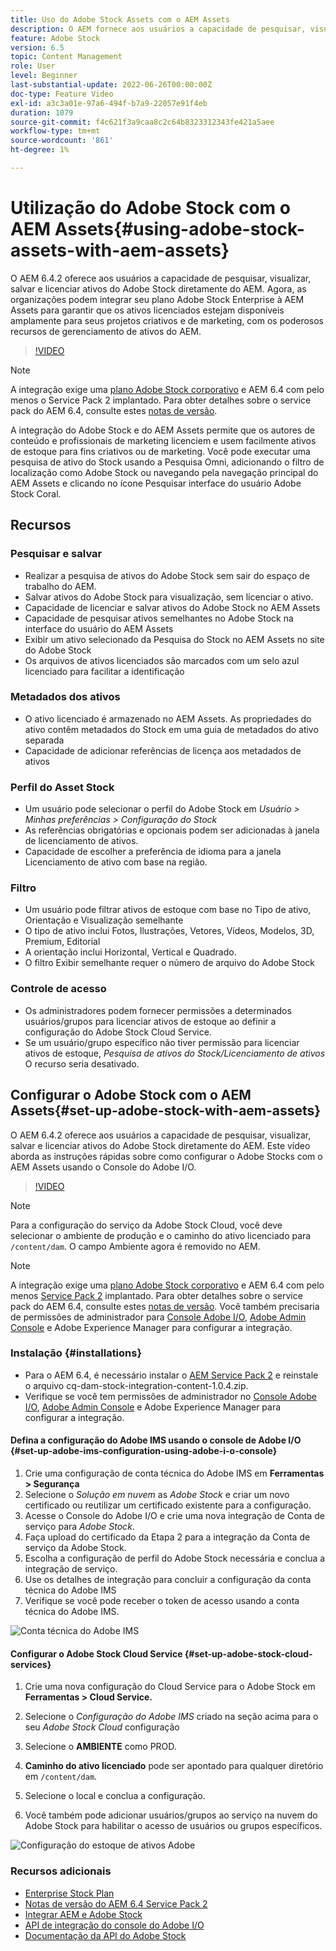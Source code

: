 ```yaml
---
title: Uso do Adobe Stock Assets com o AEM Assets
description: O AEM fornece aos usuários a capacidade de pesquisar, visualizar, salvar e licenciar ativos do Adobe Stock diretamente do AEM. Agora, as organizações podem integrar seu plano Adobe Stock Enterprise à AEM Assets para garantir que os ativos licenciados estejam disponíveis amplamente para seus projetos criativos e de marketing, com os poderosos recursos de gerenciamento de ativos do AEM.
feature: Adobe Stock
version: 6.5
topic: Content Management
role: User
level: Beginner
last-substantial-update: 2022-06-26T00:00:00Z
doc-type: Feature Video
exl-id: a3c3a01e-97a6-494f-b7a9-22057e91f4eb
duration: 1079
source-git-commit: f4c621f3a9caa8c2c64b8323312343fe421a5aee
workflow-type: tm+mt
source-wordcount: '861'
ht-degree: 1%

---
```


# Utilização do Adobe Stock com o AEM Assets{#using-adobe-stock-assets-with-aem-assets}

O AEM 6.4.2 oferece aos usuários a capacidade de pesquisar, visualizar, salvar e licenciar ativos do Adobe Stock diretamente do AEM. Agora, as organizações podem integrar seu plano Adobe Stock Enterprise à AEM Assets para garantir que os ativos licenciados estejam disponíveis amplamente para seus projetos criativos e de marketing, com os poderosos recursos de gerenciamento de ativos do AEM.

>[!VIDEO](https://video.tv.adobe.com/v/24678?quality=12&learn=on)

>[!NOTE]
>
>A integração exige uma [plano Adobe Stock corporativo](https://landing.adobe.com/en/na/products/creative-cloud/ctir-4625-stock-for-enterprise/index.html) e AEM 6.4 com pelo menos o Service Pack 2 implantado. Para obter detalhes sobre o service pack do AEM 6.4, consulte estes [notas de versão](https://helpx.adobe.com/br/experience-manager/6-4/release-notes/sp-release-notes.html).

A integração do Adobe Stock e do AEM Assets permite que os autores de conteúdo e profissionais de marketing licenciem e usem facilmente ativos de estoque para fins criativos ou de marketing. Você pode executar uma pesquisa de ativo do Stock usando a Pesquisa Omni, adicionando o filtro de localização como Adobe Stock ou navegando pela navegação principal do AEM Assets e clicando no ícone Pesquisar interface do usuário Adobe Stock Coral.

## Recursos

### Pesquisar e salvar

* Realizar a pesquisa de ativos do Adobe Stock sem sair do espaço de trabalho do AEM.
* Salvar ativos do Adobe Stock para visualização, sem licenciar o ativo.
* Capacidade de licenciar e salvar ativos do Adobe Stock no AEM Assets
* Capacidade de pesquisar ativos semelhantes no Adobe Stock na interface do usuário do AEM Assets
* Exibir um ativo selecionado da Pesquisa do Stock no AEM Assets no site do Adobe Stock
* Os arquivos de ativos licenciados são marcados com um selo azul licenciado para facilitar a identificação

### Metadados dos ativos

* O ativo licenciado é armazenado no AEM Assets. As propriedades do ativo contêm metadados do Stock em uma guia de metadados do ativo separada
* Capacidade de adicionar referências de licença aos metadados de ativos

### Perfil do Asset Stock

* Um usuário pode selecionar o perfil do Adobe Stock em *Usuário > Minhas preferências > Configuração do Stock*
* As referências obrigatórias e opcionais podem ser adicionadas à janela de licenciamento de ativos.
* Capacidade de escolher a preferência de idioma para a janela Licenciamento de ativo com base na região.

### Filtro

* Um usuário pode filtrar ativos de estoque com base no Tipo de ativo, Orientação e Visualização semelhante
* O tipo de ativo inclui Fotos, Ilustrações, Vetores, Vídeos, Modelos, 3D, Premium, Editorial
* A orientação inclui Horizontal, Vertical e Quadrado.
* O filtro Exibir semelhante requer o número de arquivo do Adobe Stock

### Controle de acesso

* Os administradores podem fornecer permissões a determinados usuários/grupos para licenciar ativos de estoque ao definir a configuração do Adobe Stock Cloud Service.
* Se um usuário/grupo específico não tiver permissão para licenciar ativos de estoque, *Pesquisa de ativos do Stock/Licenciamento de ativos* O recurso seria desativado.

## Configurar o Adobe Stock com o AEM Assets{#set-up-adobe-stock-with-aem-assets}

O AEM 6.4.2 oferece aos usuários a capacidade de pesquisar, visualizar, salvar e licenciar ativos do Adobe Stock diretamente do AEM. Este vídeo aborda as instruções rápidas sobre como configurar o Adobe Stocks com o AEM Assets usando o Console do Adobe I/O.

>[!VIDEO](https://video.tv.adobe.com/v/25043?quality=12&learn=on)

>[!NOTE]
>
>Para a configuração do serviço da Adobe Stock Cloud, você deve selecionar o ambiente de produção e o caminho do ativo licenciado para `/content/dam`. O campo Ambiente agora é removido no AEM.

>[!NOTE]
>
>A integração exige uma [plano Adobe Stock corporativo](https://landing.adobe.com/en/na/products/creative-cloud/ctir-4625-stock-for-enterprise/index.html) e AEM 6.4 com pelo menos [Service Pack 2](https://experience.adobe.com/#/downloads/content/software-distribution/en/aem.html?fulltext=AEM*+6*+4*+Service*+Pack*&amp;2_group.propertyvalues.property=.%2Fjcr%3Acontent%2Fmetadata%2Fdc%3Aversion&amp;2_group.propertyvalues.operation=equals&amp;2_group.propertyvalues.0_values=target-version%3Aaem%2F6-4&amp;3_group.propertyvalues.property=.%2Fjcr%3Acontent%2Fmetadata%2Fdc%3AsoftwareType&amp;3_group.propertyvalues.operation=equals&amp;3_group.propertyvalues.0_values=software-type%3Aservice-and-cumulative-fix&amp;orderby=%40jcr%3Acontent%2Fmetadata%2Fdc%3Atitle&amp;orderby.sort=asc&amp;layout=list&amp;p.offset=0&amp;p.limit=24) implantado. Para obter detalhes sobre o service pack do AEM 6.4, consulte estes [notas de versão](https://helpx.adobe.com/br/experience-manager/6-4/release-notes/sp-release-notes.html). Você também precisaria de permissões de administrador para [Console Adobe I/O](https://console.adobe.io/), [Adobe Admin Console](https://adminconsole.adobe.com/) e Adobe Experience Manager para configurar a integração.

### Instalação {#installations}

* Para o AEM 6.4, é necessário instalar o [AEM Service Pack 2](https://experience.adobe.com/#/downloads/content/software-distribution/en/aem.html?fulltext=AEM*+6*+4*+Service*+Pack*&amp;2_group.propertyvalues.property=.%2Fjcr%3Acontent%2Fmetadata%2Fdc%3Aversion&amp;2_group.propertyvalues.operation=equals&amp;2_group.propertyvalues.0_values=target-version%3Aaem%2F6-4&amp;3_group.propertyvalues.property=.%2Fjcr%3Acontent%2Fmetadata%2Fdc%3AsoftwareType&amp;3_group.propertyvalues.operation=equals&amp;3_group.propertyvalues.0_values=software-type%3Aservice-and-cumulative-fix&amp;orderby=%40jcr%3Acontent%2Fmetadata%2Fdc%3Atitle&amp;orderby.sort=asc&amp;layout=list&amp;p.offset=0&amp;p.limit=24) e reinstale o arquivo cq-dam-stock-integration-content-1.0.4.zip.
* Verifique se você tem permissões de administrador no [Console Adobe I/O](https://console.adobe.io/), [Adobe Admin Console](https://adminconsole.adobe.com/) e Adobe Experience Manager para configurar a integração.

#### Defina a configuração do Adobe IMS usando o console de Adobe I/O {#set-up-adobe-ims-configuration-using-adobe-i-o-console}

1. Crie uma configuração de conta técnica do Adobe IMS em **Ferramentas > Segurança**
2. Selecione o *Solução em nuvem* as *Adobe Stock* e criar um novo certificado ou reutilizar um certificado existente para a configuração.
3. Acesse o Console do Adobe I/O e crie uma nova integração de Conta de serviço para *Adobe Stock*.
4. Faça upload do certificado da Etapa 2 para a integração da Conta de serviço da Adobe Stock.
5. Escolha a configuração de perfil do Adobe Stock necessária e conclua a integração de serviço.
6. Use os detalhes de integração para concluir a configuração da conta técnica do Adobe IMS
7. Verifique se você pode receber o token de acesso usando a conta técnica do Adobe IMS.

![Conta técnica do Adobe IMS](assets/screen_shot_2018-10-22at12219pm.png)

#### Configurar o Adobe Stock Cloud Service {#set-up-adobe-stock-cloud-services}

1. Crie uma nova configuração do Cloud Service para o Adobe Stock em **Ferramentas > Cloud Service.**
2. Selecione o *Configuração do Adobe IMS* criado na seção acima para o seu *Adobe Stock Cloud* configuração

3. Selecione o **AMBIENTE** como PROD.
4. **Caminho do ativo licenciado** pode ser apontado para qualquer diretório em `/content/dam`.
5. Selecione o local e conclua a configuração.
6. Você também pode adicionar usuários/grupos ao serviço na nuvem do Adobe Stock para habilitar o acesso de usuários ou grupos específicos.

![Configuração do estoque de ativos Adobe](assets/screen_shot_2018-10-22at12425pm.png)

### Recursos adicionais

* [Enterprise Stock Plan](https://landing.adobe.com/en/na/products/creative-cloud/ctir-4625-stock-for-enterprise/index.html)
* [Notas de versão do AEM 6.4 Service Pack 2](https://experienceleague.adobe.com/docs/experience-manager-65/release-notes/release-notes.html?lang=pt-BR)
* [Integrar AEM e Adobe Stock](https://experienceleague.adobe.com/docs/experience-manager-65/assets/using/aem-assets-adobe-stock.html)
* [API de integração do console do Adobe I/O](https://www.adobe.io/apis/cloudplatform/console/authentication/gettingstarted.html)
* [Documentação da API do Adobe Stock](https://www.adobe.io/apis/creativecloud/stock/docs.html)
